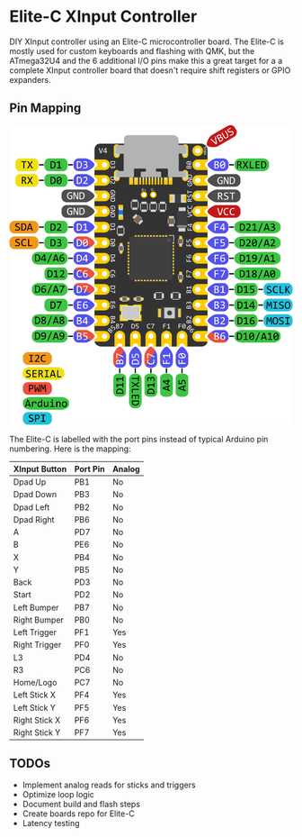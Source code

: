 # Elite-C XInput Controller

DIY XInput controller using an Elite-C microcontroller board. The Elite-C is mostly used for custom keyboards and flashing with QMK, but the ATmega32U4 and the 6 additional I/O pins make this a great target for a a complete XInput controller board that doesn't require shift registers or GPIO expanders.

## Pin Mapping

![Elite-C Pin Mapping](resources/Elite-C-black.png)

The Elite-C is labelled with the port pins instead of typical Arduino pin numbering. Here is the mapping:

| XInput Button | Port Pin | Analog |
| ------------- | -------- | ------ |
| Dpad Up       | PB1      | No     |
| Dpad Down     | PB3      | No     |
| Dpad Left     | PB2      | No     |
| Dpad Right    | PB6      | No     |
| A             | PD7      | No     |
| B             | PE6      | No     |
| X             | PB4      | No     |
| Y             | PB5      | No     |
| Back          | PD3      | No     |
| Start         | PD2      | No     |
| Left Bumper   | PB7      | No     |
| Right Bumper  | PB0      | No     |
| Left Trigger  | PF1      | Yes    |
| Right Trigger | PF0      | Yes    |
| L3            | PD4      | No     |
| R3            | PC6      | No     |
| Home/Logo     | PC7      | No     |
| Left Stick X  | PF4      | Yes    |
| Left Stick Y  | PF5      | Yes    |
| Right Stick X | PF6      | Yes    |
| Right Stick Y | PF7      | Yes    |

## TODOs

* Implement analog reads for sticks and triggers
* Optimize loop logic
* Document build and flash steps
* Create boards repo for Elite-C
* Latency testing
